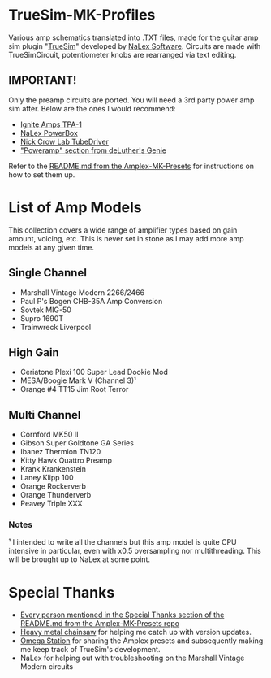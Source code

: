 # TrueSim-MK-Profiles
Various amp schematics translated into .TXT files, made for the guitar amp sim plugin "[TrueSim]( https://nalexsoftware.blogspot.com/2022/07/truesim-simulator.html )" developed by [NaLex Software]( https://nalexsoftware.blogspot.com ).
Circuits are made with TrueSimCircuit, potentiometer knobs are rearranged via text editing.

## IMPORTANT!
Only the preamp circuits are ported. You will need a 3rd party power amp sim after. Below are the ones I would recommend:
- [Ignite Amps TPA-1]( https://www.igniteamps.com/#tpa-1 )
- [NaLex PowerBox]( https://nalexsoftware.blogspot.com/2020/05/powerbox-poweramp.html )
- [Nick Crow Lab TubeDriver]( https://nickcrowlab.blogspot.com/2009/08/tubedriver-v10.html )
- ["Poweramp" section from deLuther's Genie]( https://guitarplayer.ru/guitar-studio/plaginy-st-rock/ )

Refer to the [README.md from the Amplex-MK-Presets]( https://github.com/MARKTHERENCE/Amplex-MK-Presets/tree/main#setting-up-the-power-amp ) for instructions on how to set them up.

# List of Amp Models
This collection covers a wide range of amplifier types based on gain amount, voicing, etc. This is never set in stone as I may add more amp models at any given time.

## Single Channel
- Marshall Vintage Modern 2266/2466
- Paul P's Bogen CHB-35A Amp Conversion
- Sovtek MIG-50
- Supro 1690T
- Trainwreck Liverpool

## High Gain
- Ceriatone Plexi 100 Super Lead Dookie Mod
- MESA/Boogie Mark V (Channel 3)¹
- Orange #4 TT15 Jim Root Terror

## Multi Channel
- Cornford MK50 II
- Gibson Super Goldtone GA Series
- Ibanez Thermion TN120
- Kitty Hawk Quattro Preamp
- Krank Krankenstein
- Laney Klipp 100
- Orange Rockerverb
- Orange Thunderverb
- Peavey Triple XXX

### Notes
¹ I intended to write all the channels but this amp model is quite CPU intensive in particular, even with x0.5 oversampling nor multithreading. This will be brought up to NaLex at some point.

# Special Thanks
- [Every person mentioned in the Special Thanks section of the README.md from the Amplex-MK-Presets repo]( https://github.com/MARKTHERENCE/Amplex-MK-Presets/tree/main#special-thanks )
- [Heavy metal chainsaw]( https://www.youtube.com/@cmd_f5 ) for helping me catch up with version updates.
- [Omega Station]( https://www.youtube.com/@OmegaStationMusic/videos ) for sharing the Amplex presets and subsequently making me keep track of TrueSim's development.
- NaLex for helping out with troubleshooting on the Marshall Vintage Modern circuits
